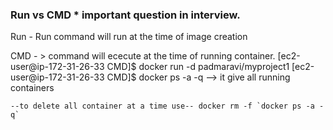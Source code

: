 ### Run vs CMD \* important question in interview.

Run -
Run command will run at the time of image creation

CMD - >
command will ececute at the time of running container.
[ec2-user@ip-172-31-26-33 CMD]$ docker run -d padmaravi/myproject1
[ec2-user@ip-172-31-26-33 CMD]$ docker ps -a -q --> it give all running containers

    --to delete all container at a time use-- docker rm -f `docker ps -a -q`
